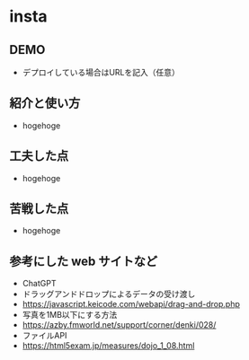 # insta

## DEMO

  - デプロイしている場合はURLを記入（任意）

## 紹介と使い方

  - hogehoge

## 工夫した点

  - hogehoge

## 苦戦した点

  - hogehoge

## 参考にした web サイトなど

  - ChatGPT
  - ドラッグアンドドロップによるデータの受け渡し
  -   https://javascript.keicode.com/webapi/drag-and-drop.php
  -   写真を1MB以下にする方法
  -   https://azby.fmworld.net/support/corner/denki/028/
  -   ファイルAPI
  -   https://html5exam.jp/measures/dojo_1_08.html
